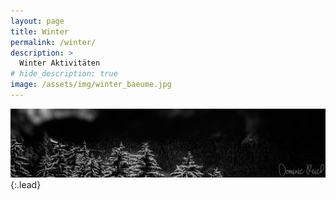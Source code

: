 ```yaml
---
layout: page
title: Winter
permalink: /winter/
description: >
  Winter Aktivitäten
# hide_description: true
image: /assets/img/winter_baeume.jpg
---
```


![Bäume im Winter](/assets/img/winter_baeume.jpg){:.lead}
